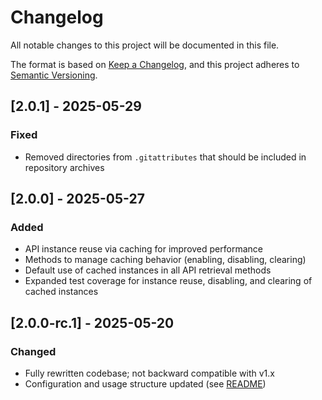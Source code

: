 # Changelog

All notable changes to this project will be documented in this file.

The format is based on [Keep a Changelog](https://keepachangelog.com/en/1.1.0/),
and this project adheres to [Semantic Versioning](https://semver.org/spec/v2.0.0.html).

## [2.0.1] - 2025-05-29

### Fixed

- Removed directories from `.gitattributes` that should be included in repository archives

## [2.0.0] - 2025-05-27

### Added

- API instance reuse via caching for improved performance
- Methods to manage caching behavior (enabling, disabling, clearing)
- Default use of cached instances in all API retrieval methods
- Expanded test coverage for instance reuse, disabling, and clearing of cached instances

## [2.0.0-rc.1] - 2025-05-20

### Changed

- Fully rewritten codebase; not backward compatible with v1.x
- Configuration and usage structure updated (see [README](README.md))